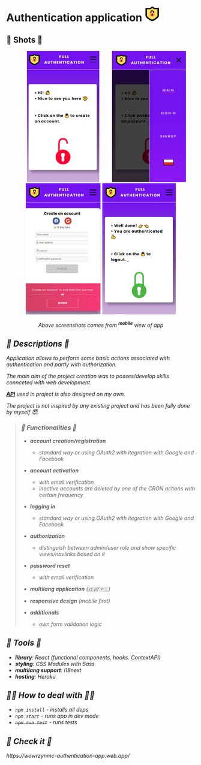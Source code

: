 <h1>Authentication application <img src="src/assets/images/logo.png" height="40px"></h1>

<h2>👀 Shots 👀</h2> 
<p align="center">
    <img src="src/assets/shots/mobile_main.png" height="350px" style="margin: 0 30px;">
    <img src="src/assets/shots/mobile_side.png" height="350px">
    <img src="src/assets/shots/mobile_signup.png" height="350px">
    <img src="src/assets/shots/mobile_main_auth.png" height="350px">
</p>

<p align="center"><i>Above screenshots comes from <sup><strong>mobile</strong></sup> view of app<i></p>

<h2>🧻 Descriptions 🧻</h2>

Application allows to perform some basic actions associated with authentication and partly with authorization.

The main aim of the project creation was to posses/develop skills connceted with web development. 

**[API](https://github.com/wawrzynmc/Authentication-server)** used in project is also designed on my own.

The project is not inspired by any existing project and has been fully done by myself 😇.


> <h3>🦾 Functionalities 🦾</h3>
> 
> - **account creation/registration**
> 
>   - standard way or using OAuth2 with itegration with Google and Facebook
> 
> - **account activation**
>
>   - with email verification
>   - inactive accounts are deleted by one of the CRON actions with certain frequency
> 
> - **logging in**
> 
>   - standard way or using OAuth2 with itegration with Google and Facebook
> 
> - **authorization**
> 
>   - distinguish between admin/user role and show specific views/navlinks based on it
> 
> - **password reset**
> 
>   - with email verification
> 
> - **multilang application** (🇬🇧/🇵🇱)
> 
> - **responsive design** (mobile first)
> 
> - **additionals**
> 
>   - own form validation logic

<h2>🧰 Tools 🧰</h2>

- **library**: React (functional components, hooks. ContextAPI)
- **styling**: CSS Modules with Sass
- **multilang support**: i18next
- **hosting**: Heroku

<h2>🏃‍♂️ How to deal with 🏃‍♂️</h2>

- <code>npm install</code> - installs all deps
- <code>npm start</code> - runs app in dev mode
- ~~<code>npm run test</code>~~ - runs tests

<h2>💩 Check it 💩</h2>
https://wawrzynmc-authentication-app.web.app/
